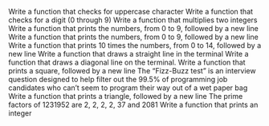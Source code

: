 Write a function that checks for uppercase character
Write a function that checks for a digit (0 through 9)
Write a function that multiplies two integers
Write a function that prints the numbers, from 0 to 9, followed by a new line
Write a function that prints the numbers, from 0 to 9, followed by a new line
Write a function that prints 10 times the numbers, from 0 to 14, followed by a new line
Write a function that draws a straight line in the terminal
Write a function that draws a diagonal line on the terminal.
Write a function that prints a square, followed by a new line
The “Fizz-Buzz test” is an interview question designed to help filter out the 99.5% of programming job candidates who can’t seem to program their way out of a wet paper bag
Write a function that prints a triangle, followed by a new line
The prime factors of 1231952 are 2, 2, 2, 2, 37 and 2081
Write a function that prints an integer
